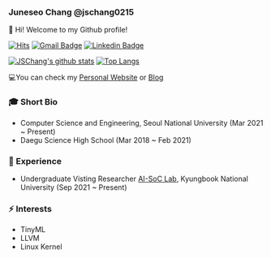 ### Juneseo Chang @jschang0215

👋 Hi! Welcome to my Github profile!

[![Hits](https://hits.seeyoufarm.com/api/count/incr/badge.svg?url=https%3A%2F%2Fgithub.com%2Fjschang0215)](https://github.com/jschang0215)
[![Gmail Badge](https://img.shields.io/badge/-Gmail-d14836?style=flat-square&logo=Gmail&logoColor=white&link=mailto:jschang0215@snu.ac.kr)](mailto:jschang0215@snu.ac.kr)
[![Linkedin Badge](https://img.shields.io/badge/-LinkedIn-blue?style=flat-square&logo=Linkedin&logoColor=white&link=https://www.linkedin.com/in/juneseo-chang-477670180/)](https://www.linkedin.com/in/juneseo-chang-477670180/)

[![JSChang's github stats](https://github-readme-stats.vercel.app/api?username=jschang0215&show_icons=true&theme=dracula)](https://github.com/jschang0215)
[![Top Langs](https://github-readme-stats.vercel.app/api/top-langs/?username=jschang0215&layout=compact&langs_count=8&theme=dracula)](https://github.com/jschang0215)

💻You can check my [Personal Website](https://jschang0215.github.io/) or [Blog](https://jschang.tistory.com/)

### 🎓 Short Bio
- Computer Science and Engineering, Seoul National University (Mar 2021 ~ Present)
- Daegu Science High School (Mar 2018 ~ Feb 2021)

### 💼 Experience
- Undergraduate Visting Researcher [AI-SoC Lab](https://ai-soc.github.io/index.html), Kyungbook National University (Sep 2021 ~ Present)

### ⚡ Interests
- TinyML
- LLVM
- Linux Kernel
